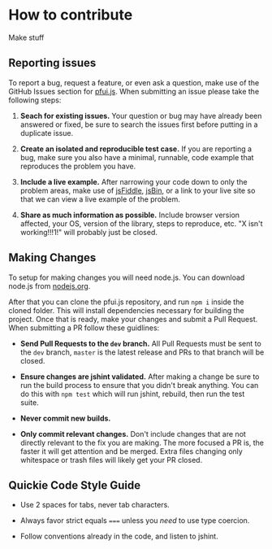 # How to contribute

Make stuff

## Reporting issues

To report a bug, request a feature, or even ask a question, make use of the GitHub Issues
section for [pfui.js][0]. When submitting an issue please take the following steps:

1. **Seach for existing issues.** Your question or bug may have already been answered or fixed,
be sure to search the issues first before putting in a duplicate issue.

2. **Create an isolated and reproducible test case.** If you are reporting a bug, make sure you
also have a minimal, runnable, code example that reproduces the problem you have.

3. **Include a live example.** After narrowing your code down to only the problem areas, make use
of [jsFiddle][1], [jsBin][2], or a link to your live site so that we can view a live example of the problem.

4. **Share as much information as possible.** Include browser version affected, your OS, version of
the library, steps to reproduce, etc. "X isn't working!!!1!" will probably just be closed.


## Making Changes

To setup for making changes you will need node.js. You can download node.js from
[nodejs.org][3].

After that you can clone the pfui.js repository, and run `npm i` inside the cloned folder.
This will install dependencies necessary for building the project. Once that is ready, make your
changes and submit a Pull Request. When submitting a PR follow these guidlines:

- **Send Pull Requests to the `dev` branch.** All Pull Requests must be sent to the `dev` branch,
`master` is the latest release and PRs to that branch will be closed.

- **Ensure changes are jshint validated.** After making a change be sure to run the build process
to ensure that you didn't break anything. You can do this with `npm test` which will run
jshint, rebuild, then run the test suite.

- **Never commit new builds.**

- **Only commit relevant changes.** Don't include changes that are not directly relevant to the fix
you are making. The more focused a PR is, the faster it will get attention and be merged. Extra files
changing only whitespace or trash files will likely get your PR closed.

## Quickie Code Style Guide

- Use 2 spaces for tabs, never tab characters.

- Always favor strict equals `===` unless you *need* to use type coercion.

- Follow conventions already in the code, and listen to jshint.

[0]: https://github.com/TomSlezakowski/pfui/issues
[1]: http://jsfiddle.net
[2]: http://jsbin.com/
[3]: http://nodejs.org
